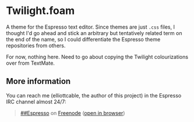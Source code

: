 Twilight.foam
=============
A theme for the Espresso text editor. Since themes are just `.css` files, I
thought I'd go ahead and stick an arbitrary but tentatively related term on
the end of the name, so I could differentiate the Espresso theme repositories
from others.

For now, nothing here. Need to go about copying the Twilight colourizations
over from TextMate.

More information
----------------
You can reach me (elliottcable, the author of this project) in the Espresso
IRC channel almost 24/7:

> [##Espresso](irc://chat.freenode.net/##Espresso) on [Freenode](http://freenode.net/ "Freenode IRC network") ([open in browser](http://widget.mibbit.com/?settings=54db06d9920299f628121bb397aaa524&server=chat.freenode.net&channel=%23%23Espresso&noServerNotices=true&noServerMotd=true&autoConnect=true "Mibbit IRC gateway for ##Espresso"))
